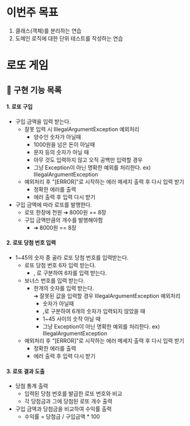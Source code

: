 # 이번주 목표
1. 클래스(객체)를 분리하는 연습
2. 도메인 로직에 대한 단위 테스트를 작성하는 연습

# 로또 게임

## 🎒 구현 기능 목록

#### 1. 로또 구입
- 구입 금액을 입력 받는다.
  - 잘못 입력 시 IllegalArgumentException 예외처리
    - 양수인 숫자가 아닐때
    - 1000원을 넘은 돈이 아닐때
    - 문자 등의 숫자가 아닐 때
    - 아무 것도 입력하지 않고 오직 공백만 입력할 경우
    - 그냥 Exception이 아닌 명확한 예외를 처리한다. ex) IllegalArgumentException
  - 예외처리 후 "[ERROR]"로 시작하는 에러 메세지 출력 후 다시 입력 받기
      - 정확한 에러를 출력
      - 에러 출력 후 입력 다시 받기
- 구입 금액에 따라 로또를 발행한다.
    - 로또 한장에 천원 ➔ 8000원 == 8장
    - 구입 금액만큼의 개수를 발행해야함
        - ➔ 8000원 == 8장
#### 2. 로또 당첨 번호 입력
- 1~45의 숫자 중 골라 로또 당첨 번호를 입력받는다.
  - 로또 당첨 번호 6자 입력 받는다.
    - , 로 구분하여 6자를 입력 받는다.
  - 보너스 번호를 입력 받는다.
    - 한개의 숫자를 입력 받는다.<br>
  ➔ 잘못된 값을 입력할 경우 IllegalArgumentException 예외처리
      - 숫자가 아닐때
      - ,로 구분하여 6개의 숫자가 입력되지 않았을 때
      - 1~45 사이의 숫작 아닐 때
      - 그냥 Exception이 아닌 명확한 예외를 처리한다. ex) IllegalArgumentException
  - 예외처리 후 "[ERROR]"로 시작하는 에러 메세지 출력 후 다시 입력 받기
    - 정확한 에러를 출력
    - 에러 출력 후 입력 다시 받기
#### 3. 로또 결과 도출
- 당첨 통계 출력
  -  입력된 당첨 번호를 발급한 로또 번호와 비교 
    - 각 당첨금과 그에 당첨된 로또 개수 출력
- 구입 금액과 당첨금을 비교하여 수익률 출력
  - 수익률 = 당첨금 / 구입금액 * 100 